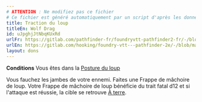 ```yaml
---
# ATTENTION : Ne modifiez pas ce fichier
# Ce fichier est généré automatiquement par un script d'après les données du module Foundry VTT officiel et de sa traduction
title: Traction du loup
titleEn: Wolf Drag
id: uJpghjJtNbqKUxRd
urlFr: https://gitlab.com/pathfinder-fr/foundryvtt-pathfinder2-fr/-/blob/master/data/feats/uJpghjJtNbqKUxRd.htm
urlEn: https://gitlab.com/hooking/foundry-vtt---pathfinder-2e/-/blob/master/packs/data/feats.db/wolf-drag.json
layout: dons
---
```

**Conditions** Vous êtes dans la [Posture du loup](posture-du-loup.html)

Vous fauchez les jambes de votre ennemi. Faites une Frappe de mâchoire de loup. Votre Frappe de mâchoire de loup bénéficie du trait fatal d12 et si l'attaque est réussie, la cible se retrouve [À terre](../conditions/à-terre.html).
